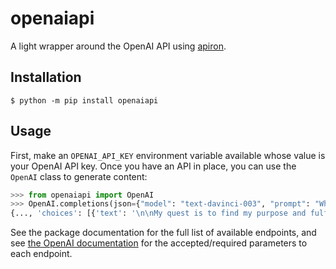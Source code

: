 # openaiapi

A light wrapper around the OpenAI API using [apiron](https://apiron.readthedocs.org).

## Installation

```shell
$ python -m pip install openaiapi
```

## Usage

First, make an `OPENAI_API_KEY` environment variable available whose value is your OpenAI API key. Once you have an API in place, you can use the `OpenAI` class to generate content:

```python
>>> from openaiapi import OpenAI
>>> OpenAI.completions(json={"model": "text-davinci-003", "prompt": "What is your quest?"})
{..., 'choices': [{'text': '\n\nMy quest is to find my purpose and fulfill it.', ...}], ...}}
```

See the package documentation for the full list of available endpoints, and see [the OpenAI documentation](https://beta.openai.com/docs/api-reference/introduction) for the accepted/required parameters to each endpoint.
